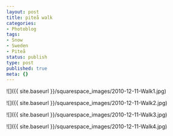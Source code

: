 ```yaml
---
layout: post
title: piteå walk
categories:
- Photoblog
tags:
- Snow
- Sweden
- Piteå
status: publish
type: post
published: true
meta: {}
---
```


![]({{ site.baseurl }}/squarespace_images/2010-12-11-Walk1.jpg)
   
![]({{ site.baseurl }}/squarespace_images/2010-12-11-Walk2.jpg)
   
![]({{ site.baseurl }}/squarespace_images/2010-12-11-Walk3.jpg)
   
![]({{ site.baseurl }}/squarespace_images/2010-12-11-Walk4.jpg)
